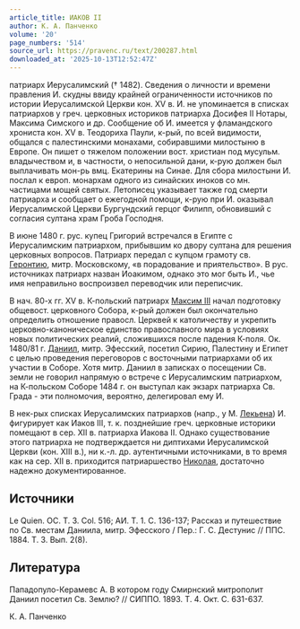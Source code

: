 ```yaml
---
article_title: ИАКОВ II
author: К. А. Панченко
volume: '20'
page_numbers: '514'
source_url: https://pravenc.ru/text/200287.html
downloaded_at: '2025-10-13T12:52:47Z'
---
```


патриарх Иерусалимский († 1482). Сведения о личности и времени правления И. скудны ввиду крайней ограниченности источников по истории Иерусалимской Церкви кон. XV в. И. не упоминается в списках патриархов у греч. церковных историков патриарха Досифея II Нотары, Максима Симского и др. Сообщение об И. имеется у фламандского хрониста кон. XV в. Теодориха Паули, к-рый, по всей видимости, общался с палестинскими монахами, собиравшими милостыню в Европе. Он пишет о тяжелом положении вост. христиан под мусульм. владычеством и, в частности, о непосильной дани, к-рую должен был выплачивать мон-рь вмц. Екатерины на Синае. Для сбора милостыни И. послал к европ. монархам одного из синайских иноков со мн. частицами мощей святых. Летописец указывает также год смерти патриарха и сообщает о ежегодной помощи, к-рую при И. оказывал Иерусалимской Церкви Бургундский герцог Филипп, обновивший с согласия султана храм Гроба Господня.

В июне 1480 г. рус. купец Григорий встречался в Египте с Иерусалимским патриархом, прибывшим ко двору султана для решения церковных вопросов. Патриарх передал с купцом грамоту св. [Геронтию](https://pravenc.ru/text/Геронтию.html), митр. Московскому, «в порадование и приятельство». В рус. источниках патриарх назван Иоакимом, однако это мог быть И., чье имя неправильно воспроизвел переводчик или переписчик.

В нач. 80-х гг. XV в. К-польский патриарх [Максим III](<https://pravenc.ru/text/Максим III.html>) начал подготовку общевост. церковного Собора, к-рый должен был окончательно определить отношение правосл. Церквей к католичеству и укрепить церковно-каноническое единство православного мира в условиях новых политических реалий, сложившихся после падения К-поля. Ок. 1480/81 г. [Даниил](https://pravenc.ru/text/Даниил.html), митр. Эфесский, посетил Сирию, Палестину и Египет с целью проведения переговоров с восточными патриархами об их участии в Соборе. Хотя митр. Даниил в записках о посещении Св. земли не говорил напрямую о встрече с Иерусалимским патриархом, на К-польском Соборе 1484 г. он выступал как экзарх патриарха Св. Града - эти полномочия, вероятно, делегировал ему И.

В нек-рых списках Иерусалимских патриархов (напр., у М. [Лекьена](https://pravenc.ru/text/Лекьена.html)) И. фигурирует как Иаков III, т. к. позднейшие греч. церковные историки помещают в сер. XII в. патриарха Иакова II. Однако существование этого патриарха не подтверждается ни диптихами Иерусалимской Церкви (кон. XIII в.), ни к.-л. др. аутентичными источниками, в то время как на сер. XII в. приходится патриаршество [Николая](https://pravenc.ru/text/Николай.html), достаточно надежно документированное.

## Источники

Le Quien. OC. T. 3. Col. 516; АИ. Т. 1. С. 136-137; Рассказ и путешествие по Св. местам Даниила, митр. Эфесского / Пер.: Г. С. Дестунис // ППС. 1884. Т. 3. Вып. 2(8).

## Литература

Пападопуло-Керамевс А. В котором году Смирнский митрополит Даниил посетил Св. Землю? // СИППО. 1893. Т. 4. Окт. С. 631-637.

К. А. Панченко
